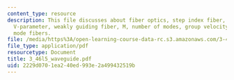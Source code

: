```yaml
---
content_type: resource
description: This file discusses about fiber optics, step index fiber, guided waves,
  V-parameter, weakly guiding fiber, M, number of modes, group velocity and single
  mode fibers.
file: /media/https%3A/open-learning-course-data-rc.s3.amazonaws.com/3-46-photonic-materials-and-devices-spring-2006/2229d0701ea240ed993e2a499432519b_3_46l5_waveguide.pdf
file_type: application/pdf
resourcetype: Document
title: 3_46l5_waveguide.pdf
uid: 2229d070-1ea2-40ed-993e-2a499432519b
---
```

